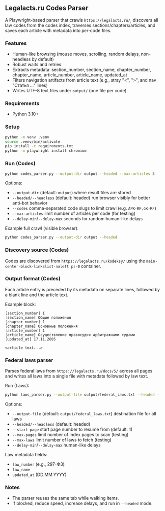 ## Legalacts.ru Codes Parser

A Playwright-based parser that crawls `https://legalacts.ru/`, discovers all law codes from the codes index, traverses sections/chapters/articles, and saves each article with metadata into per-code files.

### Features
- Human-like browsing (mouse moves, scrolling, random delays, non-headless by default)
- Robust waits and retries
- Extracts metadata: section_number, section_name, chapter_number, chapter_name, article_number, article_name, updated_at
- Filters navigation artifacts from article text (e.g., stray "<", ">", and nav "Статья ..." lines)
- Writes UTF-8 text files under `output/` (one file per code)

### Requirements
- Python 3.10+

### Setup
```bash
python -m venv .venv
source .venv/bin/activate
pip install -r requirements.txt
python -m playwright install chromium
```

### Run (Codes)
```bash
python codes_parser.py --output-dir output --headed --max-articles 5
```

Options:
- `--output-dir` (default: `output`) where result files are stored
- `--headed/--headless` (default: headed) run browser visibly for better anti-bot behavior
- `--codes` comma-separated code slugs to limit crawl (e.g. `APK-RF,GK-RF`)
- `--max-articles` limit number of articles per code (for testing)
- `--delay-min`/`--delay-max` seconds for random human-like delays

Example full crawl (visible browser):
```bash
python codes_parser.py --output-dir output --headed
```

### Discovery source (Codes)
Codes are discovered from `https://legalacts.ru/kodeksy/` using the `main-center-block-linkslist-noleft ps-0` container.

### Output format (Codes)
Each article entry is preceded by its metadata on separate lines, followed by a blank line and the article text.

Example block:
```
[section_number] I
[section_name] Общие положения
[chapter_number] 1
[chapter_name] Основные положения
[article_number] 1
[article_name] Осуществление правосудия арбитражными судами
[updated_at] 17.11.2005

<article text...>
```

### Federal laws parser
Parses federal laws from `https://legalacts.ru/docs/5/` across all pages and writes all laws into a single file with metadata followed by law text.

Run (Laws):
```bash
python laws_parser.py --output-file output/federal_laws.txt --headed --start-page 1 --max-pages 1 --max-laws 3
```

Options:
- `--output-file` (default: `output/federal_laws.txt`) destination file for all laws
- `--headed/--headless` (default: headed)
- `--start-page` start page number to resume from (default: 1)
- `--max-pages` limit number of index pages to scan (testing)
- `--max-laws` limit number of laws to fetch (testing)
- `--delay-min`/`--delay-max` human-like delays

Law metadata fields:
- `law_number` (e.g., 297-ФЗ)
- `law_name`
- `updated_at` (DD.MM.YYYY)

### Notes
- The parser reuses the same tab while walking items.
- If blocked, reduce speed, increase delays, and run in `--headed` mode.
